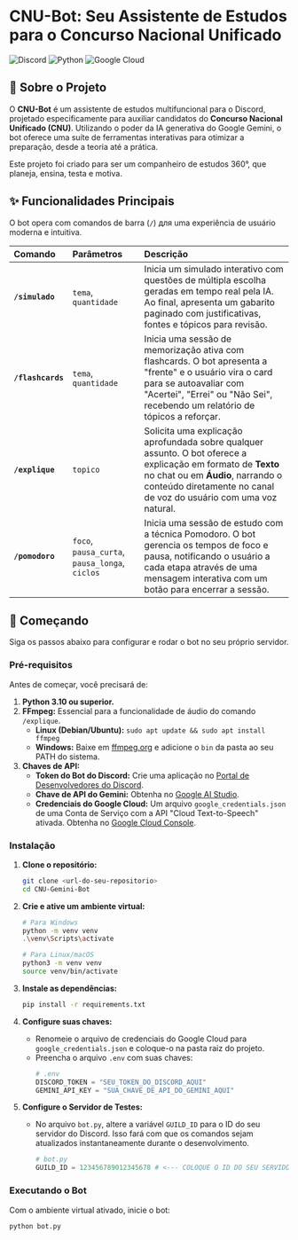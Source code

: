 # CNU-Bot: Seu Assistente de Estudos para o Concurso Nacional Unificado

![Discord](https://img.shields.io/badge/Discord-7289DA?style=for-the-badge&logo=discord&logoColor=white) ![Python](https://img.shields.io/badge/Python-3776AB?style=for-the-badge&logo=python&logoColor=white) ![Google Cloud](https://img.shields.io/badge/Google_Cloud-4285F4?style=for-the-badge&logo=google-cloud&logoColor=white)

## 📖 Sobre o Projeto

O **CNU-Bot** é um assistente de estudos multifuncional para o Discord, projetado especificamente para auxiliar candidatos do **Concurso Nacional Unificado (CNU)**. Utilizando o poder da IA generativa do Google Gemini, o bot oferece uma suíte de ferramentas interativas para otimizar a preparação, desde a teoria até a prática.

Este projeto foi criado para ser um companheiro de estudos 360°, que planeja, ensina, testa e motiva.

## ✨ Funcionalidades Principais

O bot opera com comandos de barra (`/`) для uma experiência de usuário moderna e intuitiva.

| Comando | Parâmetros | Descrição |
| :--- | :--- | :--- |
| **`/simulado`** | `tema`, `quantidade` | Inicia um simulado interativo com questões de múltipla escolha geradas em tempo real pela IA. Ao final, apresenta um gabarito paginado com justificativas, fontes e tópicos para revisão. |
| **`/flashcards`** | `tema`, `quantidade` | Inicia uma sessão de memorização ativa com flashcards. O bot apresenta a "frente" e o usuário vira o card para se autoavaliar com "Acertei", "Errei" ou "Não Sei", recebendo um relatório de tópicos a reforçar. |
| **`/explique`** | `topico` | Solicita uma explicação aprofundada sobre qualquer assunto. O bot oferece a explicação em formato de **Texto** no chat ou em **Áudio**, narrando o conteúdo diretamente no canal de voz do usuário com uma voz natural. |
| **`/pomodoro`** | `foco`, `pausa_curta`, `pausa_longa`, `ciclos` | Inicia uma sessão de estudo com a técnica Pomodoro. O bot gerencia os tempos de foco e pausa, notificando o usuário a cada etapa através de uma mensagem interativa com um botão para encerrar a sessão. |

## 🚀 Começando

Siga os passos abaixo para configurar e rodar o bot no seu próprio servidor.

### Pré-requisitos

Antes de começar, você precisará de:

1.  **Python 3.10 ou superior.**
2.  **FFmpeg:** Essencial para a funcionalidade de áudio do comando `/explique`.
    * **Linux (Debian/Ubuntu):** `sudo apt update && sudo apt install ffmpeg`
    * **Windows:** Baixe em [ffmpeg.org](https://ffmpeg.org/download.html) e adicione o `bin` da pasta ao seu PATH do sistema.
3.  **Chaves de API:**
    * **Token do Bot do Discord:** Crie uma aplicação no [Portal de Desenvolvedores do Discord](https://discord.com/developers/applications).
    * **Chave de API do Gemini:** Obtenha no [Google AI Studio](https://aistudio.google.com/).
    * **Credenciais do Google Cloud:** Um arquivo `google_credentials.json` de uma Conta de Serviço com a API "Cloud Text-to-Speech" ativada. Obtenha no [Google Cloud Console](https://console.cloud.google.com/).

### Instalação

1.  **Clone o repositório:**
    ```bash
    git clone <url-do-seu-repositorio>
    cd CNU-Gemini-Bot
    ```

2.  **Crie e ative um ambiente virtual:**
    ```bash
    # Para Windows
    python -m venv venv
    .\venv\Scripts\activate

    # Para Linux/macOS
    python3 -m venv venv
    source venv/bin/activate
    ```

3.  **Instale as dependências:**
    ```bash
    pip install -r requirements.txt
    ```

4.  **Configure suas chaves:**
    * Renomeie o arquivo de credenciais do Google Cloud para `google_credentials.json` e coloque-o na pasta raiz do projeto.
    * Preencha o arquivo `.env` com suas chaves:
        ```python
        # .env
        DISCORD_TOKEN = "SEU_TOKEN_DO_DISCORD_AQUI"
        GEMINI_API_KEY = "SUA_CHAVE_DE_API_DO_GEMINI_AQUI"
        ```

5.  **Configure o Servidor de Testes:**
    * No arquivo `bot.py`, altere a variável `GUILD_ID` para o ID do seu servidor do Discord. Isso fará com que os comandos sejam atualizados instantaneamente durante o desenvolvimento.
        ```python
        # bot.py
        GUILD_ID = 123456789012345678 # <--- COLOQUE O ID DO SEU SERVIDOR AQUI
        ```

### Executando o Bot

Com o ambiente virtual ativado, inicie o bot:
```bash
python bot.py